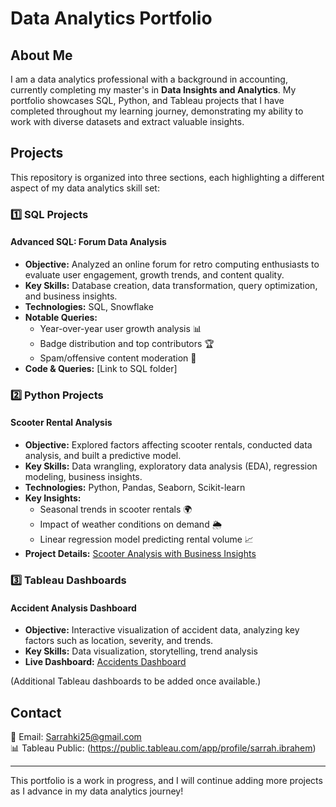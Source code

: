 # Data Analytics Portfolio

## About Me
I am a data analytics professional with a background in accounting, currently completing my master's in **Data Insights and Analytics**. My portfolio showcases SQL, Python, and Tableau projects that I have completed throughout my learning journey, demonstrating my ability to work with diverse datasets and extract valuable insights.

## Projects
This repository is organized into three sections, each highlighting a different aspect of my data analytics skill set:

### 1️⃣ SQL Projects
#### **Advanced SQL: Forum Data Analysis**
- **Objective:** Analyzed an online forum for retro computing enthusiasts to evaluate user engagement, growth trends, and content quality.
- **Key Skills:** Database creation, data transformation, query optimization, and business insights.
- **Technologies:** SQL, Snowflake
- **Notable Queries:**
  - Year-over-year user growth analysis 📊
  - Badge distribution and top contributors 🏆
  - Spam/offensive content moderation 🚨
- **Code & Queries:** [Link to SQL folder]

### 2️⃣ Python Projects
#### **Scooter Rental Analysis**
- **Objective:** Explored factors affecting scooter rentals, conducted data analysis, and built a predictive model.
- **Key Skills:** Data wrangling, exploratory data analysis (EDA), regression modeling, business insights.
- **Technologies:** Python, Pandas, Seaborn, Scikit-learn
- **Key Insights:**
  - Seasonal trends in scooter rentals 🌍
  - Impact of weather conditions on demand 🌦️
  - Linear regression model predicting rental volume 📈
- **Project Details:** [Scooter Analysis with Business Insights](scooter-analysis-with-business-insights.md)

### 3️⃣ Tableau Dashboards
#### **Accident Analysis Dashboard**
- **Objective:** Interactive visualization of accident data, analyzing key factors such as location, severity, and trends.
- **Key Skills:** Data visualization, storytelling, trend analysis
- **Live Dashboard:** [Accidents Dashboard](https://public.tableau.com/app/profile/sarrah.ibrahem/viz/Accidents_17321187270060/Accidents)

(Additional Tableau dashboards to be added once available.)

## Contact
📧 Email: Sarrahki25@gmail.com  
📊 Tableau Public: (https://public.tableau.com/app/profile/sarrah.ibrahem)

---
This portfolio is a work in progress, and I will continue adding more projects as I advance in my data analytics journey!

